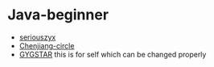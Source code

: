 # Java-beginner


- [seriouszyx](https://github.com/seriouszyx)
- [Chenjiang-circle](http://github.com/Chenjiang-circle)
- [GYGSTAR](https://github.com/GYGSTAR)
	this is for self which can be changed properly